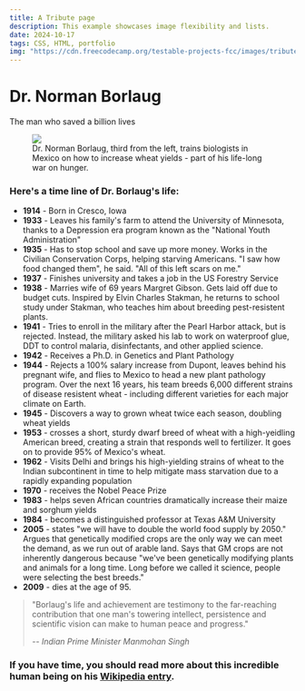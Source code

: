 ```yaml
---
title: A Tribute page
description: This example showcases image flexibility and lists.
date: 2024-10-17
tags: CSS, HTML, portfolio
img: "https://cdn.freecodecamp.org/testable-projects-fcc/images/tribute.jpg"
---
```


<h1 id="title">Dr. Norman Borlaug</h1>
      <p>The man who saved a billion lives</p>
      <figure id="img-div">
        <img id="image" src="https://cdn.freecodecamp.org/testable-projects-fcc/images/tribute-page-main-image.jpg" />
        <figcaption id="img-caption">Dr. Norman Borlaug, third from the left, trains biologists in Mexico on how to increase wheat yields - part of his life-long war on hunger.</figcaption>
      </figure>
      <section id="tribute-info">
        <h3 id="headline">Here's a time line of Dr. Borlaug's life:</h3>
        <ul>
          <li><strong>1914</strong> - Born in Cresco, Iowa</li>
          <li>
            <strong>1933</strong> - Leaves his family's farm to attend the
            University of Minnesota, thanks to a Depression era program known as the
            "National Youth Administration"
          </li>
          <li>
            <strong>1935</strong> - Has to stop school and save up more money. Works
            in the Civilian Conservation Corps, helping starving Americans. "I saw
            how food changed them", he said. "All of this left scars on me."
          </li>
          <li>
            <strong>1937</strong> - Finishes university and takes a job in the US
            Forestry Service
          </li>
          <li>
            <strong>1938</strong> - Marries wife of 69 years Margret Gibson. Gets
            laid off due to budget cuts. Inspired by Elvin Charles Stakman, he
            returns to school study under Stakman, who teaches him about breeding
            pest-resistent plants.
          </li>
          <li>
            <strong>1941</strong> - Tries to enroll in the military after the Pearl
            Harbor attack, but is rejected. Instead, the military asked his lab to
            work on waterproof glue, DDT to control malaria, disinfectants, and
            other applied science.
          </li>
          <li>
            <strong>1942</strong> - Receives a Ph.D. in Genetics and Plant Pathology
          </li>
          <li>
            <strong>1944</strong> - Rejects a 100% salary increase from Dupont,
            leaves behind his pregnant wife, and flies to Mexico to head a new plant
            pathology program. Over the next 16 years, his team breeds 6,000
            different strains of disease resistent wheat - including different
            varieties for each major climate on Earth.
          </li>
          <li>
            <strong>1945</strong> - Discovers a way to grown wheat twice each
            season, doubling wheat yields
          </li>
          <li>
            <strong>1953</strong> - crosses a short, sturdy dwarf breed of wheat
            with a high-yeidling American breed, creating a strain that responds
            well to fertilizer. It goes on to provide 95% of Mexico's wheat.
          </li>
          <li>
            <strong>1962</strong> - Visits Delhi and brings his high-yielding
            strains of wheat to the Indian subcontinent in time to help mitigate
            mass starvation due to a rapidly expanding population
          </li>
          <li><strong>1970</strong> - receives the Nobel Peace Prize</li>
          <li>
            <strong>1983</strong> - helps seven African countries dramatically
            increase their maize and sorghum yields
          </li>
          <li>
            <strong>1984</strong> - becomes a distinguished professor at Texas A&amp;M
            University
          </li>
          <li>
            <strong>2005</strong> - states "we will have to double the world food
            supply by 2050." Argues that genetically modified crops are the only way
            we can meet the demand, as we run out of arable land. Says that GM crops
            are not inherently dangerous because "we've been genetically modifying
            plants and animals for a long time. Long before we called it science,
            people were selecting the best breeds."
          </li>
          <li><strong>2009</strong> - dies at the age of 95.</li>
        </ul>
        <blockquote cite="http://news.rediff.com/report/2009/sep/14/pm-pays-tribute-to-father-of-green-revolution-borlaug.htm">
          <p>
            "Borlaug's life and achievement are testimony to the far-reaching
            contribution that one man's towering intellect, persistence and
            scientific vision can make to human peace and progress."
          </p>
          <cite>-- Indian Prime Minister Manmohan Singh</cite>
        </blockquote>
        <h3>
          If you have time, you should read more about this incredible human being
          on his
          <a id="tribute-link" href="https://en.wikipedia.org/wiki/Norman_Borlaug" target="_blank">Wikipedia entry</a>.
        </h3>
      </section>
